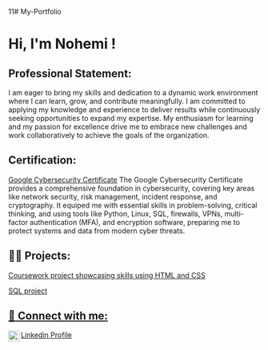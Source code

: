 11# My-Portfolio
<h1>Hi, I'm Nohemi !
<h2>Professional Statement:</h2>
  I am eager to bring my skills and dedication to a dynamic work environment where I can learn, grow, and contribute meaningfully. I am committed to applying my knowledge and experience to deliver results while continuously seeking opportunities to expand my expertise. My enthusiasm for learning and my passion for excellence drive me to embrace new challenges and work collaboratively to achieve the goals of the organization.
<h2>Certification:</h2>
<a href="https://coursera.org/share/c9f7437d2cdde9994c40a5a9bf0ffd6b">Google Cybersecurity Certificate</a> 
  The Google Cybersecurity Certificate provides a comprehensive foundation in cybersecurity, covering key areas like network security, risk management, incident response, and cryptography. It equiped me with essential skills in problem-solving, critical thinking, and using tools like Python, Linux, SQL, firewalls, VPNs, multi-factor authentication (MFA), and encryption software, preparing me to protect systems and data from modern cyber threats.
  <h2>👨‍💻 Projects:</h2>
<a href="https://studentweb.kennesaw.edu/~bochoa2/3260/index.html"> Coursework project showcasing skills using HTML and CSS </a>  


<a href="https://docs.google.com/document/d/10b7Xc1N2C1mggKY5iu_YlxhbIjWjQWVCety_L2eNzHg/edit?usp=sharing&resourcekey=0-2UhNXoDiB9VP1vKrbQ8hQg"> SQL project



<h2> 🤳 Connect with me:</h2>


[<img align="left" alt="JoshMadakor | LinkedIn" width="22px" src="https://cdn.jsdelivr.net/npm/simple-icons@v3/icons/linkedin.svg" />][linkedin]


[linkedin]: www.linkedin.com/in/brittney-ochoa-1a0134252
<a href="https://www.linkedin.com/in/brittney-ochoa-1a0134252/ ">Linkedin Profile</a> 



